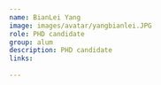 ```yaml
---
name: BianLei Yang
image: images/avatar/yangbianlei.JPG
role: PHD candidate
group: alum
description: PHD candidate
links:
    
---
```

